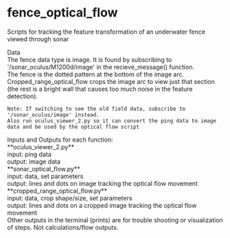 # fence_optical_flow
Scripts for tracking the feature transformation of an underwater fence viewed through sonar

<p> Data <br>
The fence data type is image. It is found by subscribing to '/sonar_oculus/M1200d/image' in the recieve_message() function. <br>
The fence is the dotted pattern at the bottom of the image arc. <br>
Cropped_range_optical_flow crops the image arc to view just that section (the rest is a bright wall that causes too much noise in the feature detection). </p>
	
	Note: If switching to see the old field data, subscribe to '/sonar_oculus/image' instead.
	Also run oculus_viewer_2.py so it can convert the ping data to image data and be used by the optical flow script
	
<p> Inputs and Outputs for each function: <br>
**oculus_viewer_2.py** <br>
		input: ping data <br>
		output: image data <br>
**sonar_optical_flow.py** <br>
		input: data, set parameters <br>
		output: lines and dots on image tracking the optical flow movement <br>
**cropped_range_optical_flow.py** <br>
		input: data, crop shape/size, set parameters <br>
		output: lines and dots on a cropped image tracking the optical flow movement <br>
Other outputs in the terminal (prints) are for trouble shooting or visualization of steps. Not calculations/flow outputs. </p>




